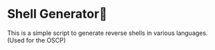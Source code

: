 # Shell Generator:shell:
This is a simple script to generate reverse shells in various languages. (Used
for the OSCP)
